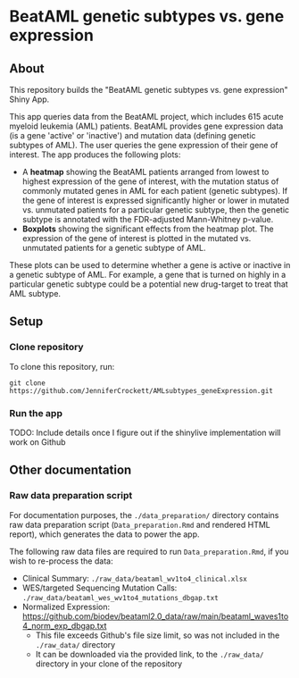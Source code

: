 # BeatAML genetic subtypes vs. gene expression

## About

This repository builds the "BeatAML genetic subtypes vs. gene expression" Shiny App.  

This app queries data from the BeatAML project, which includes 615 acute myeloid leukemia (AML) patients. BeatAML provides gene expression data (is a gene 'active' or 'inactive') and mutation data (defining genetic subtypes of AML). The user queries the gene expression of their gene of interest. The app produces the following plots:  

* A **heatmap** showing the BeatAML patients arranged from lowest to highest expression of the gene of interest, with the mutation status of commonly mutated genes in AML for each patient (genetic subtypes). If the gene of interest is expressed significantly higher or lower in mutated vs. unmutated patients for a particular genetic subtype, then the genetic subtype is annotated with the FDR-adjusted Mann-Whitney p-value.
* **Boxplots** showing the significant effects from the heatmap plot. The expression of the gene of interest is plotted in the mutated vs. unmutated patients for a genetic subtype of AML.

These plots can be used to determine whether a gene is active or inactive in a genetic subtype of AML. For example, a gene that is turned on highly in a particular genetic subtype could be a potential new drug-target to treat that AML subtype.

## Setup

### Clone repository

To clone this repository, run:

```
git clone https://github.com/JenniferCrockett/AMLsubtypes_geneExpression.git
```

### Run the app

TODO: Include details once I figure out if the shinylive implementation will work on Github

## Other documentation

### Raw data preparation script

For documentation purposes, the `./data_preparation/` directory contains raw data preparation script (`Data_preparation.Rmd` and rendered HTML report), which generates the data to power the app.

The following raw data files are required to run `Data_preparation.Rmd`, if you wish to re-process the data:  

* Clinical Summary: `./raw_data/beataml_wv1to4_clinical.xlsx`
* WES/targeted Sequencing Mutation Calls: `./raw_data/beataml_wes_wv1to4_mutations_dbgap.txt`
* Normalized Expression: https://github.com/biodev/beataml2.0_data/raw/main/beataml_waves1to4_norm_exp_dbgap.txt
  - This file exceeds Github's file size limit, so was not included in the `./raw_data/` directory
  - It can be downloaded via the provided link, to the `./raw_data/` directory in your clone of the repository